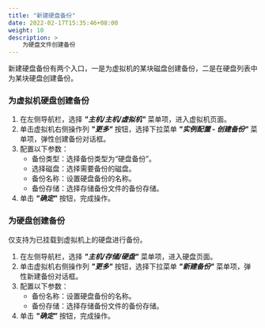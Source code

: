 ```yaml
---
title: "新建硬盘备份"
date: 2022-02-17T15:35:46+08:00
weight: 10
description: >
    为硬盘文件创建备份
---
```


新建硬盘备份有两个入口，一是为虚拟机的某块磁盘创建备份，二是在硬盘列表中为某块硬盘创建备份。

### 为虚拟机硬盘创建备份

1. 在左侧导航栏，选择 **_"主机/主机/虚拟机"_** 菜单项，进入虚拟机页面。
2. 单击虚拟机右侧操作列 **_"更多"_** 按钮，选择下拉菜单 **_"实例配置 - 创建备份"_** 菜单项，弹性创建备份对话框。
3. 配置以下参数：
    - 备份类型：选择备份类型为“硬盘备份”。
    - 选择磁盘：选择需要备份的磁盘。
    - 备份名称：设置硬盘备份的名称。
    - 备份存储：选择存储备份文件的备份存储。
4. 单击 **_"确定"_** 按钮，完成操作。

### 为硬盘创建备份

仅支持为已挂载到虚拟机上的硬盘进行备份。

1. 在左侧导航栏，选择 **_"主机/存储/硬盘"_** 菜单项，进入硬盘页面。
2. 单击虚拟机右侧操作列 **_"更多"_** 按钮，选择下拉菜单 **_"新建备份"_** 菜单项，弹性新建备份对话框。
3. 配置以下参数：
    - 备份名称：设置硬盘备份的名称。
    - 备份存储：选择存储备份文件的备份存储。
4. 单击 **_"确定"_** 按钮，完成操作。